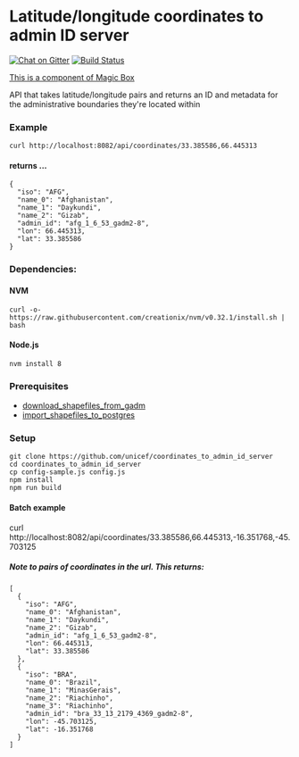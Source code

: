 Latitude/longitude coordinates to admin ID server
=================================================

[![Chat on Gitter](https://badges.gitter.im/unicef-innovation-dev/Lobby.png)](https://gitter.im/unicef-innovation-dev/Lobby)
[![Build Status](https://travis-ci.org/unicef/coordinates_to_admin_id_server.svg?branch=master)](https://travis-ci.org/unicef/coordinates_to_admin_id_server)

[This is a component of Magic Box](https://github.com/unicef/magicbox)

API that takes latitude/longitude pairs and returns an ID and metadata for the
administrative boundaries they're located within

### Example
	curl http://localhost:8082/api/coordinates/33.385586,66.445313
#### returns ...
```
{
  "iso": "AFG",
  "name_0": "Afghanistan",
  "name_1": "Daykundi",
  "name_2": "Gizab",
  "admin_id": "afg_1_6_53_gadm2-8",
  "lon": 66.445313,
  "lat": 33.385586
}
```

### Dependencies:

#### NVM
	curl -o- https://raw.githubusercontent.com/creationix/nvm/v0.32.1/install.sh | bash

#### Node.js
	nvm install 8



### Prerequisites
- [download_shapefiles_from_gadm](https://github.com/unicef/download_shapefiles_from_gadm)
- [import_shapefiles_to_postgres](https://github.com/unicef/import_shapefiles_to_postgres)

### Setup
	git clone https://github.com/unicef/coordinates_to_admin_id_server
	cd coordinates_to_admin_id_server
	cp config-sample.js config.js
	npm install
	npm run build


#### Batch example
curl http://localhost:8082/api/coordinates/33.385586,66.445313,-16.351768,-45.703125

##### Note to pairs of coordinates in the url. This returns:

```
[
  {
    "iso": "AFG",
    "name_0": "Afghanistan",
    "name_1": "Daykundi",
    "name_2": "Gizab",
    "admin_id": "afg_1_6_53_gadm2-8",
    "lon": 66.445313,
    "lat": 33.385586
  },
  {
    "iso": "BRA",
    "name_0": "Brazil",
    "name_1": "MinasGerais",
    "name_2": "Riachinho",
    "name_3": "Riachinho",
    "admin_id": "bra_33_13_2179_4369_gadm2-8",
    "lon": -45.703125,
    "lat": -16.351768
  }
]
```

